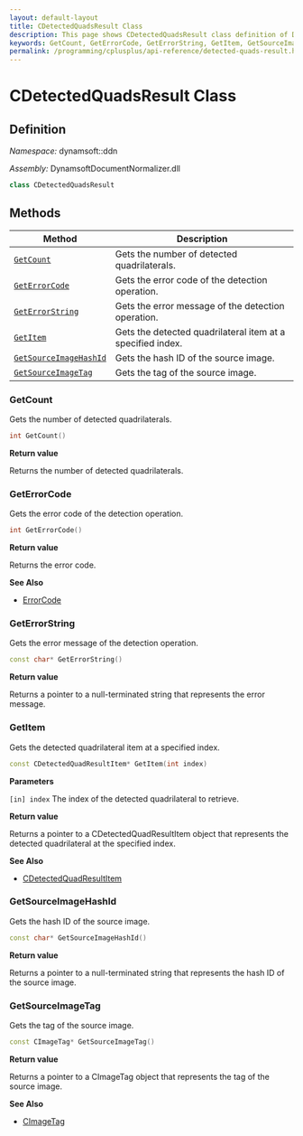 ```yaml
---
layout: default-layout
title: CDetectedQuadsResult Class
description: This page shows CDetectedQuadsResult class definition of Dynamsoft Document Normalizer SDK C++ Edition.
keywords: GetCount, GetErrorCode, GetErrorString, GetItem, GetSourceImageHashId, GetSourceImageTag, CDetectedQuadsResult, api reference
permalink: /programming/cplusplus/api-reference/detected-quads-result.html
---
```


# CDetectedQuadsResult Class

## Definition

*Namespace:* dynamsoft::ddn

*Assembly:* DynamsoftDocumentNormalizer.dll

```cpp
class CDetectedQuadsResult
```

## Methods

| Method | Description |
|--------|-------------|
| [`GetCount`](#getcount) | Gets the number of detected quadrilaterals. |
| [`GetErrorCode`](#geterrorcode) | Gets the error code of the detection operation. |
| [`GetErrorString`](#geterrorstring) | Gets the error message of the detection operation. |
| [`GetItem`](#getitem) | Gets the detected quadrilateral item at a specified index. |
| [`GetSourceImageHashId`](#getsourceimagehashid) | Gets the hash ID of the source image. |
| [`GetSourceImageTag`](#getsourceimagetag) | Gets the tag of the source image. |

### GetCount

Gets the number of detected quadrilaterals.

```cpp
int GetCount()
```

**Return value**

Returns the number of detected quadrilaterals.

### GetErrorCode

Gets the error code of the detection operation.

```cpp
int GetErrorCode()
```

**Return value**

Returns the error code.

**See Also**

* [ErrorCode]()

### GetErrorString

Gets the error message of the detection operation.

```cpp
const char* GetErrorString()
```

**Return value**

Returns a pointer to a null-terminated string that represents the error message.

### GetItem

Gets the detected quadrilateral item at a specified index.

```cpp
const CDetectedQuadResultItem* GetItem(int index)
```

**Parameters**

`[in] index` The index of the detected quadrilateral to retrieve.

**Return value**

Returns a pointer to a CDetectedQuadResultItem object that represents the detected quadrilateral at the specified index.

**See Also**

* [CDetectedQuadResultItem]()

### GetSourceImageHashId

Gets the hash ID of the source image.

```cpp
const char* GetSourceImageHashId()
```

**Return value**

Returns a pointer to a null-terminated string that represents the hash ID of the source image.

### GetSourceImageTag

Gets the tag of the source image.

```cpp
const CImageTag* GetSourceImageTag()
```

**Return value**

Returns a pointer to a CImageTag object that represents the tag of the source image.

**See Also**

* [CImageTag]()
